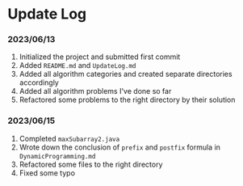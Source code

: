 # Update Log
### 2023/06/13
1. Initialized the project and submitted first commit
2. Added `README.md` and `UpdateLog.md`
3. Added all algorithm categories and created separate directories accordingly
4. Added all algorithm problems I've done so far
5. Refactored some problems to the right directory by their solution
### 2023/06/15
1. Completed `maxSubarray2.java`
2. Wrote down the conclusion of `prefix` and `postfix` formula in `DynamicProgramming.md`
3. Refactored some files to the right directory
4. Fixed some typo